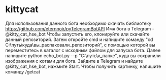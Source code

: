 # kittycat
Для использования данного бота необходимо скачать библиотеку https://github.com/eternnoir/pyTelegramBotAPI
Имя бота в Telegram - @kitty_cat_hse_bot
Чтобы запустить его, клонируйте или скачайте данный репозиторий. 
Затем откройте cmd и напишите команду "cd C:\путь\куда\вы_распаковали_репозиторий", с помощью которой вы переместитесь в каталог с исходным файлом для запуска бота.
Далее напишите python echo_bot.py --p "C:\путь\к_папке\", куда вы сохранили изображения с котами для бота.
Зайдите в Telegram и найдите @kitty_cat_hse_bot, нажмите Start.
Чтобы получить картинку, напишите команду /getcat
